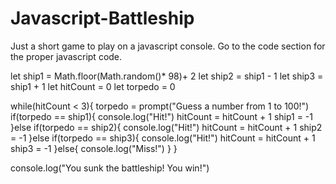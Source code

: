 # Javascript-Battleship
Just a short game to play on a javascript console.
Go to the code section for the proper javascript code.

let ship1 = Math.floor(Math.random()* 98)+ 2
let ship2 = ship1 - 1
let ship3 = ship1 + 1
let hitCount = 0
let torpedo = 0

while(hitCount < 3){
    torpedo = prompt("Guess a number from 1 to 100!")
    if(torpedo == ship1){
        console.log("Hit!")
        hitCount = hitCount + 1
        ship1 = -1
    }else if(torpedo == ship2){
        console.log("Hit!")
        hitCount = hitCount + 1
        ship2 = -1
    }else if(torpedo == ship3){
        console.log("Hit!")
        hitCount = hitCount + 1
        ship3 = -1
    }else{
        console.log("Miss!")
    }
}

console.log("You sunk the battleship! You win!")
